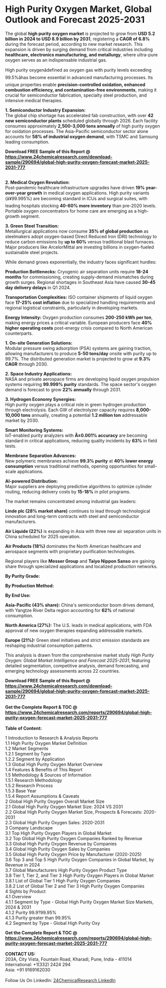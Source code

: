 <h1>High Purity Oxygen Market, Global Outlook and Forecast 2025-2031</h1><p>The global <strong>high purity oxygen market</strong> is projected to grow from <strong>USD 5.2 billion in 2024 to USD 8.9 billion by 2031</strong>, registering a <strong>CAGR of 6.8%</strong> during the forecast period, according to new market research. This expansion is driven by surging demand from critical industries including <strong>healthcare, electronics manufacturing, and metallurgy</strong>, where ultra-pure oxygen serves as an indispensable industrial gas.</p><p>High purity oxygenâdefined as oxygen gas with purity levels exceeding 99.5%âhas become essential in advanced manufacturing processes. Its unique properties enable <strong>precision-controlled oxidation, enhanced combustion efficiency, and contamination-free environments</strong>, making it crucial for semiconductor fabrication, specialty steel production, and intensive medical therapies.</p><p><strong>1. Semiconductor Industry Expansion:</strong><br>
The global chip shortage has accelerated fab construction, with over <strong>42 new semiconductor plants</strong> scheduled globally through 2026. Each facility consumes approximately <strong>2,500-3,000 tons annually</strong> of high purity oxygen for oxidation processes. The Asia-Pacific semiconductor sector alone accounts for <strong>58% of industrial oxygen demand</strong>, with TSMC and Samsung leading consumption.</p><div><b>Download FREE Sample of this Report @ 
            <a href="https://www.24chemicalresearch.com/download-sample/290694/global-high-purity-oxygen-forecast-market-2025-2031-777">
            https://www.24chemicalresearch.com/download-sample/290694/global-high-purity-oxygen-forecast-market-2025-2031-777</a></b></div><br><p><strong>2. Medical Oxygen Revolution:</strong><br>
Post-pandemic healthcare infrastructure upgrades have driven <strong>19% year-over-year growth</strong> in medical oxygen applications. High purity variants (â¥99.995%) are becoming standard in ICUs and surgical suites, with leading hospitals stocking <strong>40-60% more inventory</strong> than pre-2020 levels. Portable oxygen concentrators for home care are emerging as a high-growth segment.</p><p><strong>3. Green Steel Transition:</strong><br>
Metallurgical applications now consume <strong>35% of global production</strong> as steelmakers adopt oxygen-based Direct Reduced Iron (DRI) technology to reduce carbon emissions by <strong>up to 60%</strong> versus traditional blast furnaces. Major producers like ArcelorMittal are investing billions in oxygen-fueled sustainable steel projects.</p><p>While demand grows exponentially, the industry faces significant hurdles:</p><p><strong>Production Bottlenecks:</strong> Cryogenic air separation units require <strong>18-24 months</strong> for commissioning, creating supply-demand mismatches during growth surges. Regional shortages in Southeast Asia have caused <strong>30-45 day delivery delays</strong> in Q1 2024.</p><p><strong>Transportation Complexities:</strong> ISO container shipments of liquid oxygen face <strong>17-25% cost inflation</strong> due to specialized handling requirements and regional logistical constraints, particularly in developing markets.</p><p><strong>Energy Intensity:</strong> Oxygen production consumes <strong>200-250 kWh per ton</strong>, making energy prices a critical variable. European producers face <strong>40% higher operating costs</strong> post-energy crisis compared to North American counterparts.</p><p><strong>1. On-site Generation Solutions:</strong><br>
Modular pressure swing adsorption (PSA) systems are gaining traction, allowing manufacturers to produce <strong>5-50 tons/day</strong> onsite with purity up to 99.7%. The distributed generation market is projected to grow at <strong>9.3% CAGR</strong> through 2030.</p><p><strong>2. Space Industry Applications:</strong><br>
NASA and private aerospace firms are developing liquid oxygen propulsion systems requiring <strong>99.999% purity</strong> standards. The space sector's oxygen demand is forecast to grow <strong>22% annually</strong> through 2031.</p><p><strong>3. Hydrogen Economy Synergies:</strong><br>
High purity oxygen plays a critical role in green hydrogen production through electrolysis. Each GW of electrolyzer capacity requires <strong>8,000-10,000 tons</strong> annually, creating a potential <strong>1.2 million ton</strong> addressable market by 2030.</p><p><strong>Smart Monitoring Systems:</strong><br>
	IoT-enabled purity analyzers with <strong>Â±0.001% accuracy</strong> are becoming standard in critical applications, reducing quality incidents by <strong>63%</strong> in field tests.</p><p><strong>Membrane Separation Advances:</strong><br>
	New polymeric membranes achieve <strong>99.3% purity</strong> at <strong>40% lower energy consumption</strong> versus traditional methods, opening opportunities for small-scale applications.</p><p><strong>AI-powered Distribution:</strong><br>
	Major suppliers are deploying predictive algorithms to optimize cylinder routing, reducing delivery costs by <strong>15-18%</strong> in pilot programs.</p><p>The market remains concentrated among industrial gas leaders:</p><p><strong>Linde plc (28% market share)</strong> continues to lead through technological innovation and long-term contracts with steel and semiconductor manufacturers.</p><p><strong>Air Liquide (22%)</strong> is expanding in Asia with three new air separation units in China scheduled for 2025 operation.</p><p><strong>Air Products (18%)</strong> dominates the North American healthcare and aerospace segments with proprietary purification technologies.</p><p>Regional players like <strong>Messer Group</strong> and <strong>Taiyo Nippon Sanso</strong> are gaining share through specialized applications and localized production networks.</p><p><strong>By Purity Grade:</strong></p><p><strong>By Production Method:</strong></p><p><strong>By End Use:</strong></p><p><strong>Asia-Pacific (43% share):</strong> China's semiconductor boom drives demand, with Yangtze River Delta region accounting for <strong>62%</strong> of national consumption.</p><p><strong>North America (27%):</strong> The U.S. leads in medical applications, with FDA approval of new oxygen therapies expanding addressable markets.</p><p><strong>Europe (21%):</strong> Green steel initiatives and strict emission standards are reshaping industrial consumption patterns.</p><p>This analysis is drawn from the comprehensive market study <em>High Purity Oxygen: Global Market Intelligence and Forecast 2025-2031</em>, featuring detailed segmentation, competitive analysis, demand forecasting, and emerging technology assessments across 22 countries.</p><div><b>Download FREE Sample of this Report @ 
            <a href="https://www.24chemicalresearch.com/download-sample/290694/global-high-purity-oxygen-forecast-market-2025-2031-777">
            https://www.24chemicalresearch.com/download-sample/290694/global-high-purity-oxygen-forecast-market-2025-2031-777</a></b></div><br><div><b>Get the Complete Report & TOC @ 
            <a href="https://www.24chemicalresearch.com/reports/290694/global-high-purity-oxygen-forecast-market-2025-2031-777">
            https://www.24chemicalresearch.com/reports/290694/global-high-purity-oxygen-forecast-market-2025-2031-777</a></b></div><br>
            <b>Table of Content:</b><p>1 Introduction to Research & Analysis Reports<br />
 1.1 High Purity Oxygen Market Definition<br />
 1.2 Market Segments<br />
 1.2.1 Segment by Type<br />
 1.2.2 Segment by Application<br />
 1.3 Global High Purity Oxygen Market Overview<br />
 1.4 Features & Benefits of This Report<br />
 1.5 Methodology & Sources of Information<br />
 1.5.1 Research Methodology<br />
 1.5.2 Research Process<br />
 1.5.3 Base Year<br />
 1.5.4 Report Assumptions & Caveats<br />
2 Global High Purity Oxygen Overall Market Size<br />
 2.1 Global High Purity Oxygen Market Size: 2024 VS 2031<br />
 2.2 Global High Purity Oxygen Market Size, Prospects & Forecasts: 2020-2031<br />
 2.3 Global High Purity Oxygen Sales: 2020-2031<br />
3 Company Landscape<br />
 3.1 Top High Purity Oxygen Players in Global Market<br />
 3.2 Top Global High Purity Oxygen Companies Ranked by Revenue<br />
 3.3 Global High Purity Oxygen Revenue by Companies<br />
 3.4 Global High Purity Oxygen Sales by Companies<br />
 3.5 Global High Purity Oxygen Price by Manufacturer (2020-2025)<br />
 3.6 Top 3 and Top 5 High Purity Oxygen Companies in Global Market, by Revenue in 2024<br />
 3.7 Global Manufacturers High Purity Oxygen Product Type<br />
 3.8 Tier 1, Tier 2, and Tier 3 High Purity Oxygen Players in Global Market<br />
 3.8.1 List of Global Tier 1 High Purity Oxygen Companies<br />
 3.8.2 List of Global Tier 2 and Tier 3 High Purity Oxygen Companies<br />
4 Sights by Product<br />
 4.1 Overview<br />
 4.1.1 Segment by Type - Global High Purity Oxygen Market Size Markets, 2024 & 2031<br />
 4.1.2 Purity 99.9?99.95%<br />
 4.1.3 Purity greater than 99.95%<br />
 4.2 Segment by Type - Global High Purity Oxy</p><div><b>Get the Complete Report & TOC @ 
            <a href="https://www.24chemicalresearch.com/reports/290694/global-high-purity-oxygen-forecast-market-2025-2031-777">
            https://www.24chemicalresearch.com/reports/290694/global-high-purity-oxygen-forecast-market-2025-2031-777</a></b></div><br><b>CONTACT US:</b><br>
            203A, City Vista, Fountain Road, Kharadi, Pune, India - 411014<br>
            International: +1(332) 2424 294<br>
            Asia: +91 9169162030 <br><br>
            Follow Us On LinkedIn: <a href="https://www.linkedin.com/company/24chemicalresearch/">24ChemicalResearch LinkedIn</a>